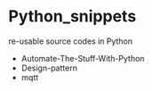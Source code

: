 # Python_snippets
re-usable source codes in Python

* Automate-The-Stuff-With-Python
* Design-pattern
* mqtt